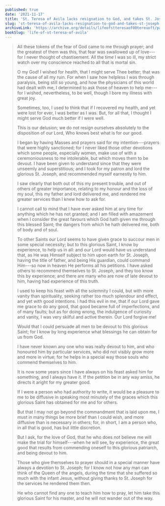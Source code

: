 ```yaml
---
published: true
date: '2021-11-17'
title: 'St. Teresa of Avila lacks resignation to God, and takes St. Joseph as her patron'
slug: 'st-teresa-of-avila-lacks-resignation-to-god-and-takes-st-joseph-as-her-patron'
archiveLink: 'https://archive.org/details/lifeofstteresaof00tereuoft/page/36?view=theater'
bookSlug: 'life-of-st-teresa-of-avila'
---
```


> All these tokens of the fear of God came to me through prayer; and the greatest of them was this, that fear was swallowed up of love---for I never thought of chastisement. All the time I was so ill, my strict watch over my conscience reached to all that is mortal sin.
>
> O my God! I wished for health, that I might serve Thee better; that was the cause of all my ruin. For when I saw how helpless I was through paralysis, being still so young, and how the physicians of this world had dealt with me, I determined to ask those of heaven to help me---for I wished, nevertheless, to be well, though I bore my illness with great joy.
>
> Sometimes, too, I used to think that if I recovered my health, and yet were lost for ever, I was better as I was. But, for all that, I thought I might serve God much better if I were well.
>
> This is our delusion; we do not resign ourselves absolutely to the disposition of our Lord, Who knows best what is for our good.
>
> I began by having Masses and prayers said for my intention---prayers that were highly sanctioned; for I never liked those other devotions which some people, especially women, make use of with a ceremoniousness to me intolerable, but which moves them to be devout. I have been given to understand since that they were unseemly and superstitious; and I took for my patron and lord the glorious St. Joseph, and recommended myself earnestly to him.
>
> I saw clearly that both out of this my present trouble, and out of others of greater importance, relating to my honour and the loss of my soul, this my father and lord delivered me, and rendered me greater services than I knew how to ask for.
>
> I cannot call to mind that I have ever asked him at any time for anything which he has not granted; and I am filled with amazement when I consider the great favours which God hath given me through this blessed Saint; the dangers from which he hath delivered me, both of body and of soul.
>
> To other Saints our Lord seems to have given grace to succour men in some special necessity; but to this glorious Saint, I know by experience, to help us in all: and our Lord would have us understand that, as He was Himself subject to him upon earth for St. Joseph, having the title of father, and being His guardian, could command Him---so now in heaven He performs all his petitions. I have asked others to recommend themselves to St. Joseph, and they too know this by experience; and there are many who are now of late devout to him, having had experience of this truth.
>
> I used to keep his feast with all the solemnity I could, but with more vanity than spirituality, seeking rather too much splendour and effect, and yet with good intentions. I had this evil in me, that if our Lord gave me grace to do any good, that good became full of imperfections, and of many faults; but as for doing wrong, the indulgence of curiosity and vanity, I was very skilful and active therein. Our Lord forgive me!
>
> Would that I could persuade all men to be devout to this glorious Saint; for I know by long experience what blessings he can obtain for us from God.
>
> I have never known any one who was really devout to him, and who honoured him by particular services, who did not visibly grow more and more in virtue; for he helps in a special way those souls who commend themselves to him.
>
> It is now some years since I have always on his feast asked him for something, and I always have it. If the petition be in any way amiss, he directs it aright for my greater good.
>
> If I were a person who had authority to write, it would be a pleasure to me to be diffusive in speaking most minutely of the graces which this glorious Saint has obtained for me and for others.
>
> But that I may not go beyond the commandment that is laid upon me, I must in many things be more brief than I could wish, and more diffusive than is necessary in others; for, in short, I am a person who, in all that is good, has but little discretion.
>
> But I ask, for the love of God, that he who does not believe me will make the trial for himself---when he will see, by experience, the great good that results from commending oneself to this glorious patriarch, and being devout to him.
>
> Those who give themselves to prayer should in a special manner have always a devotion to St. Joseph; for I know not how any man can think of the Queen of the angels, during the time that she suffered so much with the infant Jesus, without giving thanks to St. Joseph for the services he rendered them then.
>
> He who cannot find any one to teach him how to pray, let him take this glorious Saint for his master, and he will not wander out of the way.